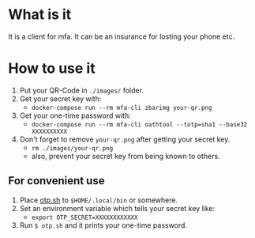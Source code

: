 # What is it

It is a client for mfa. It can be an insurance for losting your phone etc.

# How to use it
1. Put your QR-Code in `./images/` folder.
2. Get your secret key with:
    * `docker-compose run --rm mfa-cli zbarimg your-qr.png`
3. Get your one-time password with:
    * `docker-compose run --rm mfa-cli oathtool --totp=sha1 --base32 XXXXXXXXXX`
4. Don't forget to remove `your-qr.png` after getting your secret key.
    * `rm ./images/your-qr.png`
    * also, prevent your secret key from being known to others.

## For convenient use
1. Place [otp.sh](otp.sh) to `$HOME/.local/bin` or somewhere.
2. Set an environment variable which tells your secret key like:
    * `export OTP_SECRET=XXXXXXXXXXXX`
3. Run `$ otp.sh` and it prints your one-time password.
